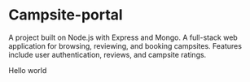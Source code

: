 # Campsite-portal
A project built on Node.js with Express and Mongo. A full-stack web application for browsing, reviewing, and booking campsites. Features include user authentication, reviews, and campsite ratings. 


Hello world